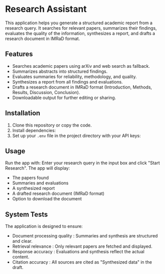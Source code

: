 # Research Assistant

This application helps you generate a structured academic report from a research query. It searches for relevant papers, summarizes their findings, evaluates the quality of the information, synthesizes a report, and drafts a research document in IMRaD format.

## Features

-  Searches academic papers  using arXiv and web search as fallback.
-  Summarizes abstracts  into structured findings.
-  Evaluates summaries  for reliability, methodology, and quality.
-  Synthesizes a report  from all findings and evaluations.
-  Drafts a research document  in IMRaD format (Introduction, Methods, Results, Discussion, Conclusion).
-  Downloadable output  for further editing or sharing.

## Installation

1. Clone this repository or copy the code.
2. Install dependencies:
3. Set up your `.env` file in the project directory with your API keys:


## Usage

Run the app with:
Enter your research query in the input box and click "Start Research". The app will display:
- The papers found
- Summaries and evaluations
- A synthesized report
- A drafted research document (IMRaD format)
- Option to download the document

## System Tests

The application is designed to ensure:
-  Document processing quality : Summaries and synthesis are structured and clear.
-  Retrieval relevance : Only relevant papers are fetched and displayed.
-  Response accuracy : Evaluations and synthesis reflect the actual content.
-  Citation accuracy : All sources are cited as "Synthesized data" in the draft.